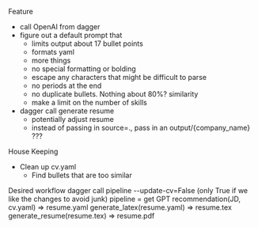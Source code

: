 Feature  
- call OpenAI from dagger  
- figure out a default prompt that 
    - limits output about 17 bullet points
    - formats yaml
    - more things
    - no special formatting or bolding
    - escape any characters that might be difficult to parse
    - no periods at the end
    - no duplicate bullets. Nothing about 80%? similarity
    - make a limit on the number of skills
- dagger call generate resume
    - potentially adjust resume
    - instead of passing in source=., pass in an output/{company_name} ???

House Keeping
- Clean up cv.yaml
    - Find bullets that are too similar

Desired workflow
    dagger call pipeline --update-cv=False (only True if we like the changes to avoid junk)
        pipeline =
            get GPT recommendation(JD, cv.yaml) => resume.yaml
            generate_latex(resume.yaml) => resume.tex
            generate_resume(resume.tex) => resume.pdf
 

